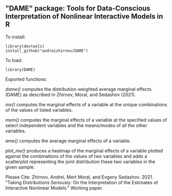 ## "DAME" package: Tools for Data-Conscious Interpretation of Nonlinear Interactive Models in R

To install:
```
library(devtools)
install_github("andreizhirnov/DAME")
```

To load:
```
library(DAME)
```

Exported functions:

*dame()* computes the distribution-weighted average marginal effects (DAME) as described in Zhirnov, Moral, and Sedashov (2021).

*me()* computes the marginal effects of a variable at the unique combinations of the values of listed variables.

*mem()* computes the marginal effects of a variable at the specified values of select independent variables and the means/modes of all the other variables.

*ame()* computes the average marginal effects of a variable.

*plot_me()* produces a heatmap of the marginal effects of a variable plotted against the combinations of the values of two variables and adds a scatterplot representing the joint distribution these two variables in the given sample.

Please Cite:  Zhirnov, Andrei, Mert Moral, and Evgeny Sedashov. 2021. "Taking Distributions Seriously: On the Interpretation of the Estimates of Interactive Nonlinear Models." Working paper.
